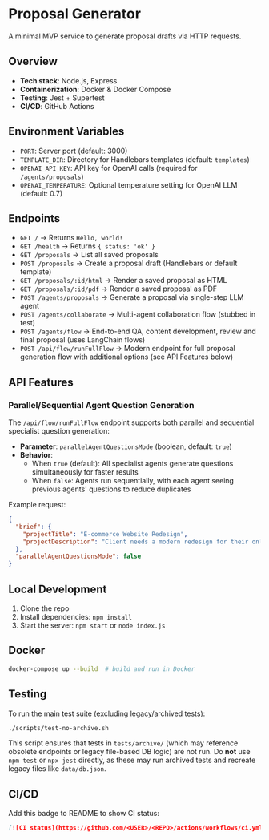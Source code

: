 # Proposal Generator

A minimal MVP service to generate proposal drafts via HTTP requests.

## Overview

- **Tech stack**: Node.js, Express
- **Containerization**: Docker & Docker Compose
- **Testing**: Jest + Supertest
- **CI/CD**: GitHub Actions

## Environment Variables

- `PORT`: Server port (default: 3000)
- `TEMPLATE_DIR`: Directory for Handlebars templates (default: `templates`)
- `OPENAI_API_KEY`: API key for OpenAI calls (required for `/agents/proposals`)
- `OPENAI_TEMPERATURE`: Optional temperature setting for OpenAI LLM (default: 0.7)

## Endpoints

- `GET /` → Returns `Hello, world!`
- `GET /health` → Returns `{ status: 'ok' }`
- `GET /proposals` → List all saved proposals
- `POST /proposals` → Create a proposal draft (Handlebars or default template)
- `GET /proposals/:id/html` → Render a saved proposal as HTML
- `GET /proposals/:id/pdf` → Render a saved proposal as PDF
- `POST /agents/proposals` → Generate a proposal via single-step LLM agent
- `POST /agents/collaborate` → Multi-agent collaboration flow (stubbed in test)
- `POST /agents/flow` → End-to-end QA, content development, review and final proposal (uses LangChain flows)
- `POST /api/flow/runFullFlow` → Modern endpoint for full proposal generation flow with additional options (see API Features below)

## API Features

### Parallel/Sequential Agent Question Generation

The `/api/flow/runFullFlow` endpoint supports both parallel and sequential specialist question generation:

- **Parameter**: `parallelAgentQuestionsMode` (boolean, default: `true`)
- **Behavior**:
  - When `true` (default): All specialist agents generate questions simultaneously for faster results
  - When `false`: Agents run sequentially, with each agent seeing previous agents' questions to reduce duplicates

Example request:
```json
{
  "brief": { 
    "projectTitle": "E-commerce Website Redesign",
    "projectDescription": "Client needs a modern redesign for their online store"
  },
  "parallelAgentQuestionsMode": false
}
```

## Local Development

1. Clone the repo
2. Install dependencies: `npm install`
3. Start the server: `npm start` or `node index.js`

## Docker

```bash
docker-compose up --build  # build and run in Docker
```

## Testing

To run the main test suite (excluding legacy/archived tests):

```bash
./scripts/test-no-archive.sh
```

This script ensures that tests in `tests/archive/` (which may reference obsolete endpoints or legacy file-based DB logic) are not run. Do **not** use `npm test` or `npx jest` directly, as these may run archived tests and recreate legacy files like `data/db.json`.

## CI/CD

Add this badge to README to show CI status:

```markdown
[![CI status](https://github.com/<USER>/<REPO>/actions/workflows/ci.yml/badge.svg)](https://github.com/<USER>/<REPO>/actions)
```
